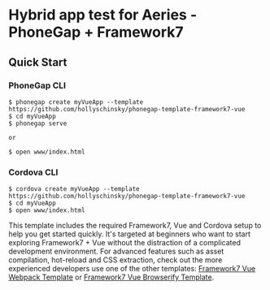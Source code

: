 Hybrid app test for Aeries - PhoneGap + Framework7
============================================

## Quick Start

### PhoneGap CLI

    $ phonegap create myVueApp --template https://github.com/hollyschinsky/phonegap-template-framework7-vue
    $ cd myVueApp
    $ phonegap serve

    or

    $ open www/index.html

### Cordova CLI

    $ cordova create myVueApp --template https://github.com/hollyschinsky/phonegap-template-framework7-vue
    $ cd myVueApp
    $ open www/index.html

This template includes the required Framework7, Vue and Cordova setup to help you get started quickly.
It's targeted at beginners who want to start exploring Framework7 + Vue without the distraction of a
complicated development environment. For advanced features such as asset compilation, hot-reload and CSS extraction,
check out the more experienced developers use one of the other templates: [Framework7 Vue Webpack Template](https://github.com/nolimits4web/Framework7-Vue-Webpack-Template) or [Framework7 Vue Browserify Template](https://github.com/nolimits4web/Framework7-Vue-Browserify-Template).

